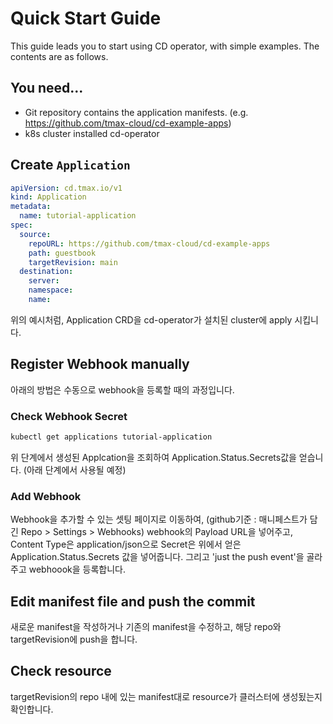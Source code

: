 # Quick Start Guide

This guide leads you to start using CD operator, with simple examples.
The contents are as follows.

## You need...
- Git repository contains the application manifests. (e.g. https://github.com/tmax-cloud/cd-example-apps)
- k8s cluster installed cd-operator

## Create `Application`
```yaml
apiVersion: cd.tmax.io/v1
kind: Application
metadata:
  name: tutorial-application
spec:
  source:
    repoURL: https://github.com/tmax-cloud/cd-example-apps
	path: guestbook
    targetRevision: main
  destination:
    server:
    namespace:
    name:

```
위의 예시처럼, Application CRD을 cd-operator가 설치된 cluster에 apply 시킵니다.
## Register Webhook manually
아래의 방법은 수동으로 webhook을 등록할 때의 과정입니다.
### Check Webhook Secret
```bash
kubectl get applications tutorial-application
```
위 단계에서 생성된 Applcation을 조회하여 Application.Status.Secrets값을 얻습니다. (아래 단계에서 사용될 예정)
### Add Webhook
Webhook을 추가할 수 있는 셋팅 페이지로 이동하여,
(github기준 : 매니페스트가 담긴 Repo > Settings > Webhooks)
webhook의 Payload URL을 넣어주고,
Content Type은 application/json으로 
Secret은 위에서 얻은 Application.Status.Secrets 값을 넣어줍니다. 
그리고 'just the push event'을 골라주고 webhoook을 등록합니다. 

## Edit manifest file and push the commit
새로운 manifest을 작성하거나 기존의 manifest을 수정하고, 해당 repo와 targetRevision에 push을 합니다. 

## Check resource 
targetRevision의 repo 내에 있는  manifest대로 resource가 클러스터에 생성됬는지 확인합니다.  
